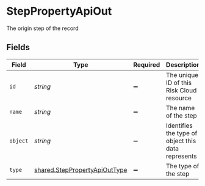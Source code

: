 # StepPropertyApiOut

The origin step of the record


## Fields

| Field                                                                                 | Type                                                                                  | Required                                                                              | Description                                                                           | Example                                                                               |
| ------------------------------------------------------------------------------------- | ------------------------------------------------------------------------------------- | ------------------------------------------------------------------------------------- | ------------------------------------------------------------------------------------- | ------------------------------------------------------------------------------------- |
| `id`                                                                                  | *string*                                                                              | :heavy_minus_sign:                                                                    | The unique ID of this Risk Cloud resource                                             | a1b2c3d4                                                                              |
| `name`                                                                                | *string*                                                                              | :heavy_minus_sign:                                                                    | The name of the step                                                                  | Identify Risk                                                                         |
| `object`                                                                              | *string*                                                                              | :heavy_minus_sign:                                                                    | Identifies the type of object this data represents                                    | step                                                                                  |
| `type`                                                                                | [shared.StepPropertyApiOutType](../../../sdk/models/shared/steppropertyapiouttype.md) | :heavy_minus_sign:                                                                    | The type of the step                                                                  | ORIGIN                                                                                |